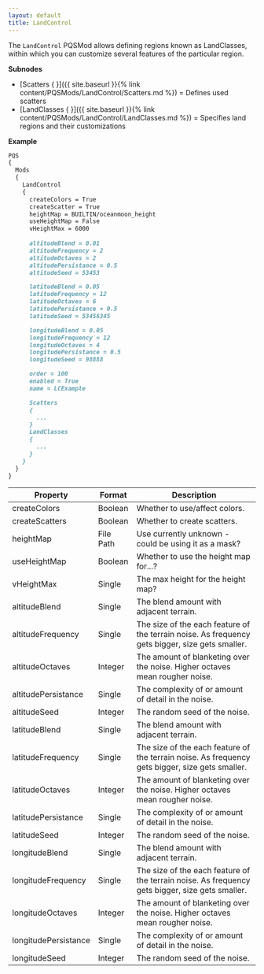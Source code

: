 ```yaml
---
layout: default
title: LandControl
---
```


The `LandControl` PQSMod allows defining regions known as LandClasses, within which you can customize several features of the particular region.

**Subnodes**
* [Scatters { }]({{ site.baseurl }}{% link content/PQSMods/LandControl/Scatters.md %}) = Defines used scatters
* [LandClasses { }]({{ site.baseurl }}{% link content/PQSMods/LandControl/LandClasses.md %}) = Specifies land regions and their customizations

**Example**
```md
PQS
{
  Mods
  {
    LandControl
    {
      createColors = True
      createScatter = True
      heightMap = BUILTIN/oceanmoon_height
      useHeightMap = False
      vHeightMax = 6000
      
      altitudeBlend = 0.01
      altitudeFrequency = 2
      altitudeOctaves = 2
      altitudePersistance = 0.5
      altitudeSeed = 53453

      latitudeBlend = 0.05
      latitudeFrequency = 12
      latitudeOctaves = 6
      latitudePersistance = 0.5
      latitudeSeed = 53456345

      longitudeBlend = 0.05
      longitudeFrequency = 12
      longitudeOctaves = 4
      longitudePersistance = 0.5
      longitudeSeed = 98888

      order = 100
      enabled = True
      name = LCExample

      Scatters
      {
        ...
      }
      LandClasses
      {
        ...
      }
    }
  }
}
```

|Property|Format|Description|
|--------|------|-----------|
|createColors|Boolean|Whether to use/affect colors.|
|createScatters|Boolean|Whether to create scatters.|
|heightMap|File Path|Use currently unknown - could be using it as a mask?|
|useHeightMap|Boolean|Whether to use the height map for...?|
|vHeightMax|Single|The max height for the height map?|
|altitudeBlend|Single|The blend amount with adjacent terrain.|
|altitudeFrequency|Single|The size of the each feature of the terrain noise. As frequency gets bigger, size gets smaller.|
|altitudeOctaves|Integer|The amount of blanketing over the noise. Higher octaves mean rougher noise.|
|altitudePersistance|Single|The complexity of or amount of detail in the noise.|
|altitudeSeed|Integer|The random seed of the noise.|
|latitudeBlend|Single|The blend amount with adjacent terrain.|
|latitudeFrequency|Single|The size of the each feature of the terrain noise. As frequency gets bigger, size gets smaller.|
|latitudeOctaves|Integer|The amount of blanketing over the noise. Higher octaves mean rougher noise.|
|latitudePersistance|Single|The complexity of or amount of detail in the noise.|
|latitudeSeed|Integer|The random seed of the noise.|
|longitudeBlend|Single|The blend amount with adjacent terrain.|
|longitudeFrequency|Single|The size of the each feature of the terrain noise. As frequency gets bigger, size gets smaller.|
|longitudeOctaves|Integer|The amount of blanketing over the noise. Higher octaves mean rougher noise.|
|longitudePersistance|Single|The complexity of or amount of detail in the noise.|
|longitudeSeed|Integer|The random seed of the noise.|
